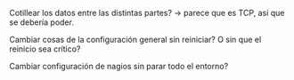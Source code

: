 Cotillear los datos entre las distintas partes? -> parece que es TCP, así que se debería poder.

Cambiar cosas de la configuración general sin reiniciar? O sin que el reinicio sea crítico?

Cambiar configuración de nagios sin parar todo el entorno?
